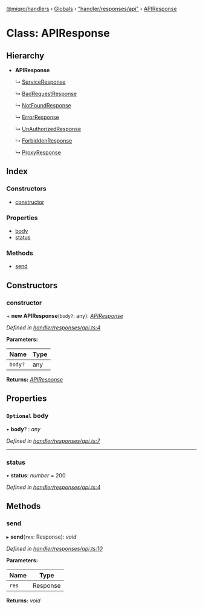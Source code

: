 [@miqro/handlers](../README.md) › [Globals](../globals.md) › ["handler/responses/api"](../modules/_handler_responses_api_.md) › [APIResponse](_handler_responses_api_.apiresponse.md)

# Class: APIResponse

## Hierarchy

* **APIResponse**

  ↳ [ServiceResponse](_handler_responses_service_.serviceresponse.md)

  ↳ [BadRequestResponse](_handler_responses_badrequest_.badrequestresponse.md)

  ↳ [NotFoundResponse](_handler_responses_notfound_.notfoundresponse.md)

  ↳ [ErrorResponse](_handler_responses_error_.errorresponse.md)

  ↳ [UnAuthorizedResponse](_handler_responses_unauth_.unauthorizedresponse.md)

  ↳ [ForbiddenResponse](_handler_responses_forbidden_.forbiddenresponse.md)

  ↳ [ProxyResponse](_handler_common_proxyutils_.proxyresponse.md)

## Index

### Constructors

* [constructor](_handler_responses_api_.apiresponse.md#constructor)

### Properties

* [body](_handler_responses_api_.apiresponse.md#optional-body)
* [status](_handler_responses_api_.apiresponse.md#status)

### Methods

* [send](_handler_responses_api_.apiresponse.md#send)

## Constructors

###  constructor

\+ **new APIResponse**(`body?`: any): *[APIResponse](_handler_responses_api_.apiresponse.md)*

*Defined in [handler/responses/api.ts:4](https://github.com/claukers/miqro-express/blob/70eb4a6/src/handler/responses/api.ts#L4)*

**Parameters:**

Name | Type |
------ | ------ |
`body?` | any |

**Returns:** *[APIResponse](_handler_responses_api_.apiresponse.md)*

## Properties

### `Optional` body

• **body**? : *any*

*Defined in [handler/responses/api.ts:7](https://github.com/claukers/miqro-express/blob/70eb4a6/src/handler/responses/api.ts#L7)*

___

###  status

• **status**: *number* = 200

*Defined in [handler/responses/api.ts:4](https://github.com/claukers/miqro-express/blob/70eb4a6/src/handler/responses/api.ts#L4)*

## Methods

###  send

▸ **send**(`res`: Response): *void*

*Defined in [handler/responses/api.ts:10](https://github.com/claukers/miqro-express/blob/70eb4a6/src/handler/responses/api.ts#L10)*

**Parameters:**

Name | Type |
------ | ------ |
`res` | Response |

**Returns:** *void*
